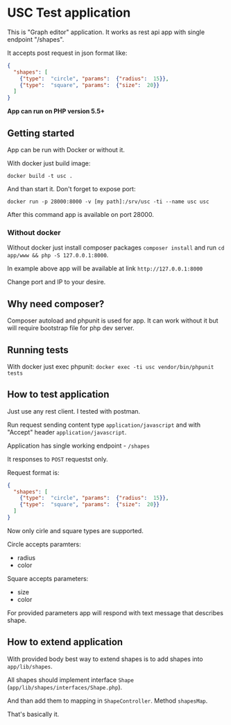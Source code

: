 # USC Test application

This is "Graph editor" application. It works as rest api app with single endpoint
"/shapes".

It accepts post request in json format like:

```json
{
  "shapes": [
    {"type":  "circle", "params":  {"radius":  15}},
    {"type":  "square", "params":  {"size":  20}}
  ]
}
```

**App can run on PHP version 5.5+**

## Getting started

App can be run with Docker or without it.

With docker just build image:

`docker build -t usc .`

And than start it. Don't forget to expose port:

`docker run -p 28000:8000 -v [my path]:/srv/usc -ti --name usc usc`

After this command app is available on port 28000.

### Without docker

Without docker just install composer packages `composer install` 
and run `cd app/www && php -S 127.0.0.1:8000`.

In example above app will be available at link `http://127.0.0.1:8000`

Change port and IP to your desire.

## Why need composer?

Composer autoload and phpunit is used for app. It can work without it but will require
bootstrap file for php dev server.

## Running tests

With docker just exec phpunit:
`docker exec -ti usc vendor/bin/phpunit tests`

## How to test application

Just use any rest client. I tested with postman.

Run request sending content type `application/javascript` and with "Accept" header
`application/javascript`.

Application has single working endpoint - `/shapes`

It responses to `POST` requestst only.

Request format is:

```json
{
  "shapes": [
    {"type":  "circle", "params":  {"radius":  15}},
    {"type":  "square", "params":  {"size":  20}}
  ]
}
```

Now only cirle and square types are supported.

Circle accepts paramters:

* radius
* color

Square accepts parameters:

* size
* color

For provided parameters app will respond with text message that describes shape.

## How to extend application

With provided body best way to extend shapes is to add shapes into `app/lib/shapes`.

All shapes should implement interface `Shape` (`app/lib/shapes/interfaces/Shape.php`).

And than add them to mapping in `ShapeController`. Method `shapesMap`.

That's basically it.
